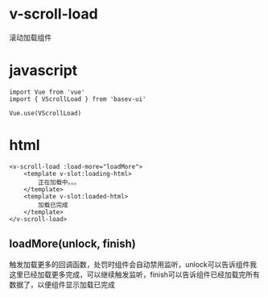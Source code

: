 # v-scroll-load

滚动加载组件

# javascript
```
import Vue from 'vue'
import { VScrollLoad } from 'basev-ui'

Vue.use(VScrollLoad)
```

# html
```
<v-scroll-load :load-more="loadMore">
	<template v-slot:loading-html>
		正在加载中。。。
	</template>
	<template v-slot:loaded-html>
		加载已完成
	</template>
</v-scroll-load>
```


## loadMore(unlock, finish)
触发加载更多的回调函数，处罚时组件会自动禁用监听，unlock可以告诉组件我这里已经加载更多完成，可以继续触发监听，finish可以告诉组件已经加载完所有数据了，以便组件显示加载已完成


